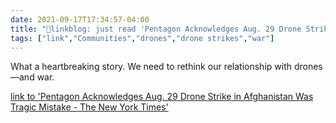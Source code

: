 ```yaml
---
date: 2021-09-17T17:34:57-04:00
title: "🔗linkblog: just read 'Pentagon Acknowledges Aug. 29 Drone Strike in Afghanistan Was Tragic Mistake - The New York Times'"
tags: ["link","Communities","drones","drone strikes","war"]
---
```

What a heartbreaking story. We need to rethink our relationship with drones—and war.
 
[link to 'Pentagon Acknowledges Aug. 29 Drone Strike in Afghanistan Was Tragic Mistake - The New York Times'](https://www.nytimes.com/2021/09/17/us/politics/pentagon-drone-strike-afghanistan.html)
